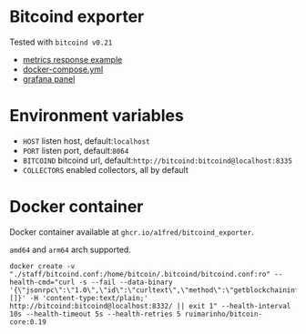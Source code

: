 # Bitcoind exporter
Tested with `bitcoind v0.21`

 * [metrics response example](docs/metrics.sample)
 * [docker-compose.yml](docker-compose.yml)
 * [grafana panel](staff/grafana/dashboards/bitcoind.json)

# Environment variables
 * `HOST` listen host, default:`localhost`
 * `PORT` listen port, default:`8064`
 * `BITCOIND` bitcoind url, default:`http://bitcoind:bitcoind@localhost:8335`
 * `COLLECTORS` enabled collectors, all by default

# Docker container
Docker container available at `ghcr.io/a1fred/bitcoind_exporter`.

`amd64` and `arm64` arch supported.


```
docker create -v "./staff/bitcoind.conf:/home/bitcoin/.bitcoind/bitcoind.conf:ro" --health-cmd="curl -s --fail --data-binary '{\"jsonrpc\":\"1.0\",\"id\":\"curltext\",\"method\":\"getblockchaininfo\",\"params\":[]}' -H 'content-type:text/plain;' http://bitcoind:bitcoind@localhost:8332/ || exit 1" --health-interval 10s --health-timeout 5s --health-retries 5 ruimarinho/bitcoin-core:0.19
```